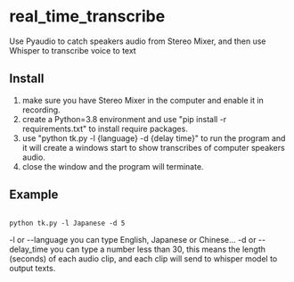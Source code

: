 # real_time_transcribe
Use Pyaudio to catch speakers audio from Stereo Mixer, and then use Whisper to transcribe voice to text



## Install
1. make sure you have Stereo Mixer in the computer and enable it in recording.
2. create a Python=3.8 environment and use "pip install -r requirements.txt" to install require packages.
3. use "python tk.py -l {language} -d {delay time}" to run the program and it will create a windows start to show transcribes of computer speakers audio.
4. close the window and the program will terminate.



## Example

```console

python tk.py -l Japanese -d 5
```

-l or --language you can type English, Japanese or Chinese...
-d or --delay_time you can type a number less than 30, this means the length (seconds) of each audio clip, and each clip will send to whisper model to output texts.

